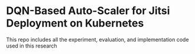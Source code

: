 # DQN-Based Auto-Scaler for Jitsi Deployment on Kubernetes

This repo includes all the experiment, evaluation, and implementation code used in this research
